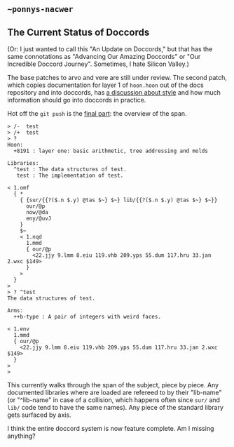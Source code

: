 ## `~ponnys-nacwer`
## The Current Status of Doccords

(Or: I just wanted to call this "An Update on Doccords," but that has the same connotations as "Advancing Our Amazing Doccords" or "Our Incredible Doccord Journey". Sometimes, I hate Silicon Valley.)

The base patches to arvo and vere are still under review. The second patch, which copies documentation for layer 1 of `hoon.hoon` out of the docs repository and into doccords, has [a discussion about style][style] and how much information should go into doccords in practice.

Hot off the `git push` is the [final part][final]: the overview of the span.

    > /-  test
    > /+  test
    > ?
    Hoon:
      +8191 : layer one: basic arithmetic, tree addressing and molds

    Libraries:
      ^test : The data structures of test.
       test : The implementation of test.

    < 1.omf
      { *
        { {sur/{{?($.n $.y) @tas $~} $~} lib/{{?($.n $.y) @tas $~} $~}}
          our/@p
          now/@da
          eny/@uvJ
        }
        $~
        < 1.nqd
          1.mmd
          { our/@p
            <22.jjy 9.lmm 8.eiu 119.vhb 209.yps 55.dum 117.hru 33.jan 2.wxc $149>
          }
        >
      }
    >
    > ? ^test
    The data structures of test.

    Arms:
      ++b-type : A pair of integers with weird faces.

    < 1.env
      1.mmd
      { our/@p
        <22.jjy 9.lmm 8.eiu 119.vhb 209.yps 55.dum 117.hru 33.jan 2.wxc $149>
      }
    >
    >

This currently walks through the span of the subject, piece by piece. Any documented libraries where are loaded are refereed to by their "lib-name" (or "^lib-name" in case of a collision, which happens often since `sur/` and `lib/` code tend to have the same names). Any piece of the standard library gets surfaced by axis.

I think the entire doccord system is now feature complete. Am I missing anything?

[style]: https://github.com/urbit/arvo/pull/347
[final]: https://github.com/eglaysher/arvo/commit/ea3197828c17b0cce2b7bf5b433b5edb5a48e1b3
